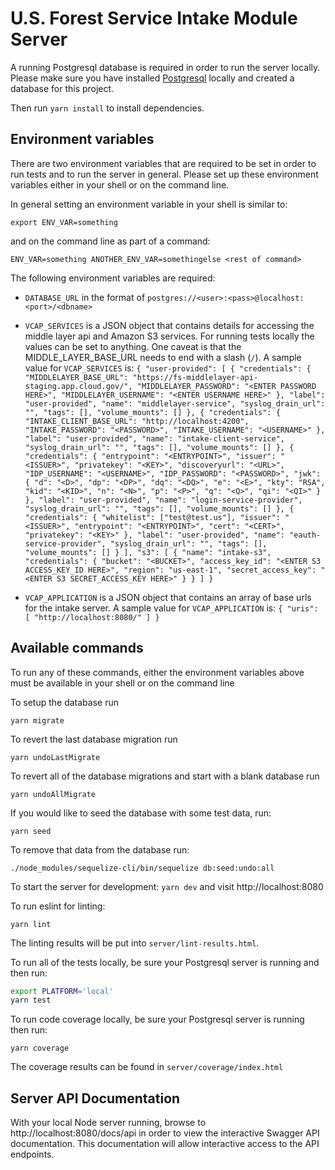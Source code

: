 # U.S. Forest Service Intake Module Server

A running Postgresql database is required in order to run the server locally.  Please make sure you have installed [Postgresql](https://www.postgresql.org/) locally and created a database for this project.

Then run `yarn install` to install dependencies.

## Environment variables

There are two environment variables that are required to be set in order to run tests
and to run the server in general.  Please set up these environment variables either in your shell or on the command line.

In general setting an environment variable in your shell is similar to:

`export ENV_VAR=something`

and on the command line as part of a command:

`ENV_VAR=something ANOTHER_ENV_VAR=somethingelse <rest of command>`

The following environment variables are required:

- `DATABASE_URL` in the format of `postgres://<user>:<pass>@localhost:<port>/<dbname>`
- `VCAP_SERVICES` is a JSON object that contains details for accessing the middle layer api and Amazon S3 services. For running tests locally the values can be set to anything. One caveat is that the MIDDLE_LAYER_BASE_URL needs to end with a slash (`/`). A sample value for `VCAP_SERVICES` is: ```{
  "user-provided": [
    {
      "credentials": {
        "MIDDLELAYER_BASE_URL": "https://fs-middlelayer-api-staging.app.cloud.gov/",
        "MIDDLELAYER_PASSWORD": "<ENTER PASSWORD HERE>",
        "MIDDLELAYER_USERNAME": "<ENTER USERNAME HERE>"
      },
      "label": "user-provided",
      "name": "middlelayer-service",
      "syslog_drain_url": "",
      "tags": [],
      "volume_mounts": []
    },
    {
      "credentials": {
        "INTAKE_CLIENT_BASE_URL": "http://localhost:4200",
        "INTAKE_PASSWORD": "<PASSWORD>",
        "INTAKE_USERNAME": "<USERNAME>"
      },
      "label": "user-provided",
      "name": "intake-client-service",
      "syslog_drain_url": "",
      "tags": [],
      "volume_mounts": []
    },
    {
      "credentials": {
        "entrypoint": "<ENTRYPOINT>",
        "issuer": "<ISSUER>",
        "privatekey": "<KEY>",
        "discoveryurl": "<URL>",
        "IDP_USERNAME": "<USERNAME>",
        "IDP_PASSWORD": "<PASSWORD>",
        "jwk": {
          "d": "<D>",
          "dp": "<DP>",
          "dq": "<DQ>",
          "e": "<E>",
          "kty": "RSA",
          "kid": "<KID>",
          "n": "<N>",
          "p": "<P>",
          "q": "<Q>",
          "qi": "<QI>"
        }
      },
      "label": "user-provided",
      "name": "login-service-provider",
      "syslog_drain_url": "",
      "tags": [],
      "volume_mounts": []
    },
    {
      "credentials": {
        "whitelist": ["test@test.us"],
        "issuer": "<ISSUER>",
        "entrypoint": "<ENTRYPOINT>",
        "cert": "<CERT>",
        "privatekey": "<KEY>"
      },
      "label": "user-provided",
      "name": "eauth-service-provider",
      "syslog_drain_url": "",
      "tags": [],
      "volume_mounts": []
    }
  ],
  "s3": [
    {
      "name": "intake-s3",
      "credentials": {
        "bucket": "<BUCKET>",
        "access_key_id": "<ENTER S3 ACCESS_KEY_ID HERE>",
        "region": "us-east-1",
        "secret_access_key": "<ENTER S3 SECRET_ACCESS_KEY HERE>"
      }
    }
  ]
}```

- `VCAP_APPLICATION` is a JSON object that contains an array of base urls for the intake server. A sample value for `VCAP_APPLICATION` is: ```{
  "uris": [
    "http://localhost:8080/"
  ]
}```

## Available commands

To run any of these commands, either the environment variables above must be available in your shell or on the command line

To setup the database run

`yarn migrate`

To revert the last database migration run

`yarn undoLastMigrate`

To revert all of the database migrations and start with a blank database run

`yarn undoAllMigrate`

If you would like to seed the database with some test data, run:

`yarn seed`

To remove that data from the database run:

`./node_modules/sequelize-cli/bin/sequelize db:seed:undo:all`

To start the server for development: `yarn dev` and visit http://localhost:8080

To run eslint for linting:

`yarn lint`

The linting results will be put into `server/lint-results.html`.

To run all of the tests locally, be sure your Postgresql server is running and then run:
```bash
export PLATFORM='local'
yarn test
```

To run code coverage locally, be sure your Postgresql server is running then run:

`yarn coverage`

The coverage results can be found in `server/coverage/index.html`

## Server API Documentation

With your local Node server running, browse to http://localhost:8080/docs/api in order to view the interactive Swagger API documentation.  This documentation will allow interactive access to the API endpoints.
